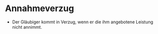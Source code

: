 # Annahmeverzug

- Der Gläubiger kommt in Verzug, wenn er die ihm angebotene Leistung nicht annimmt.

